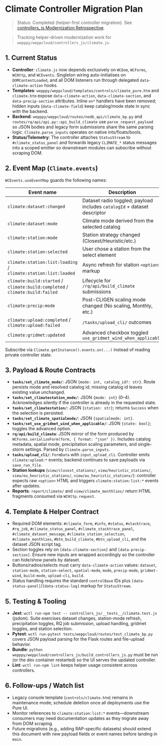 # Climate Controller Migration Plan
> Status: Completed (helper-first controller migration). See [controllers_js Modernization Retrospective](./controllers_js_jquery_retro.md).

> Tracking helper-driven modernization work for `wepppy/weppcloud/controllers_js/climate.js`.

## 1. Current Status
- **Controller**: `climate.js` now depends exclusively on `WCDom`, `WCForms`, `WCHttp`, and `WCEvents`. Singleton wiring auto-initialises on `DOMContentLoaded`, and all DOM listeners run through delegated `data-climate-action` hooks.
- **Templates**: `wepppy/weppcloud/templates/controls/climate_pure.htm` and `climate.htm` expose `data-climate-action`, `data-climate-section`, and `data-precip-section` attributes. Inline `on*` handlers have been removed; hidden inputs (`data-climate-field`) keep catalog/mode state in sync with the backend.
- **Backend**: `wepppy/weppcloud/routes/nodb_api/climate_bp.py` and `routes/rq/api/api.py::api_build_climate` use `parse_request_payload` so JSON bodies and legacy form submissions share the same parsing logic. `Climate.parse_inputs` operates on native ints/floats/bools.
- **Status/Telemetry**: The controller attaches `StatusStream` to `#climate_status_panel` and forwards legacy `CLIMATE_*` status messages into a scoped emitter so downstream modules can subscribe without scraping DOM.

## 2. Event Map (`Climate.events`)
`WCEvents.useEventMap` guards the following names:

| Event name | Description |
|------------|-------------|
| `climate:dataset:changed` | Dataset radio toggled; payload includes `catalogId` + dataset descriptor |
| `climate:dataset:mode` | Climate mode derived from the selected catalog |
| `climate:station:mode` | Station strategy changed (Closest/Heuristic/etc.) |
| `climate:station:selected` | User chose a station from the select element |
| `climate:station:list:loading` / `climate:station:list:loaded` | Async refresh for station `<option>` markup |
| `climate:build:started` / `climate:build:completed` / `climate:build:failed` | Lifecycle for `/rq/api/build_climate` submissions |
| `climate:precip:mode` | Post-CLIGEN scaling mode changed (No scaling, Monthly, etc.) |
| `climate:upload:completed` / `climate:upload:failed` | `/tasks/upload_cli/` outcomes |
| `climate:gridmet:updated` | Advanced checkbox toggled `use_gridmet_wind_when_applicable` |

Subscribe via `Climate.getInstance().events.on(...)` instead of reading private controller state.

## 3. Payload & Route Contracts
- **`tasks/set_climate_mode/`**: JSON `{mode: int, catalog_id?: str}`. Route persists mode and resolved catalog id; missing catalog id leaves existing value unchanged.
- **`tasks/set_climatestation_mode/`**: JSON `{mode: int}` (0–4). Acknowledges silently if the controller is already in the requested state.
- **`tasks/set_climatestation/`**: JSON `{station: str}`; returns `Success` when the selection is persisted.
- **`tasks/set_climate_spatialmode/`**: JSON `{spatialmode: int}`.
- **`tasks/set_use_gridmet_wind_when_applicable/`**: JSON `{state: bool}`; toggles the advanced option.
- **`rq/api/build_climate`**: JSON mirror of the form produced by `WCForms.serializeForm(form, { format: "json" })`. Includes catalog metadata, spatial mode, precipitation scaling parameters, and single-storm settings. Parsed by `Climate.parse_inputs`.
- **`tasks/upload_cli/`**: `FormData` with `input_upload_cli`. Controller emits `climate:upload:*` events; backend continues to save payloads via `save_run_file`.
- **Station lookups** (`view/closest_stations/`, `view/heuristic_stations/`, `view/eu_heuristic_stations/`, `view/au_heuristic_stations/`): controller expects raw `<option>` HTML and triggers `climate:station:list:*` events after updates.
- **Reports**: `report/climate/` and `view/climate_monthlies/` return HTML fragments consumed via `WCHttp.request`.

## 4. Template & Helper Contract
- Required DOM elements: `#climate_form`, `#info`, `#status`, `#stacktrace`, `#rq_job`, `#climate_status_panel`, `#climate_stacktrace_panel`, `#climate_dataset_message`, `#climate_station_selection`, `#climate_monthlies`, `#btn_build_climate`, `#btn_upload_cli`, and the dataset JSON script tag.
- Section toggles rely on `[data-climate-section]` and `[data-precip-section]`. Ensure new inputs are wrapped accordingly so the controller can hide/show panels by dataset.
- Buttons/radios/selects must carry `data-climate-action` values: `dataset`, `station-mode`, `station-select`, `spatial-mode`, `mode`, `precip-mode`, `gridmet-wind`, `build-mode`, `upload-cli`, `build`.
- Status handling requires the standard `controlBase` IDs plus `[data-status-panel]`/`[data-status-log]` markup for `StatusStream`.

## 5. Testing & Tooling
- **Jest**: `wctl run-npm test -- controllers_js/__tests__/climate.test.js` (jsdom). Suite exercises dataset changes, station-mode refresh, precipitation toggles, RQ job submission, upload handling, gridmet toggles, and station selection.
- **Pytest**: `wctl run-pytest tests/weppcloud/routes/test_climate_bp.py` covers JSON payload parsing for the Flask routes and file-upload behavior.
- **Bundle**: `python wepppy/weppcloud/controllers_js/build_controllers_js.py` must be run (or the dev container restarted) so the UI serves the updated controller.
- **Lint**: `wctl run-npm lint` keeps helper usage consistent across controllers.

## 6. Follow-ups / Watch list
- Legacy console template (`controls/climate.htm`) remains in maintenance mode; schedule deletion once all deployments use the Pure UI.
- Monitor references to `climate:station:list:*` events—downstream consumers may need documentation updates as they migrate away from DOM scraping.
- Future migrations (e.g., adding RAP-specific datasets) should extend this document with new payload fields or event names before landing in `main`.
